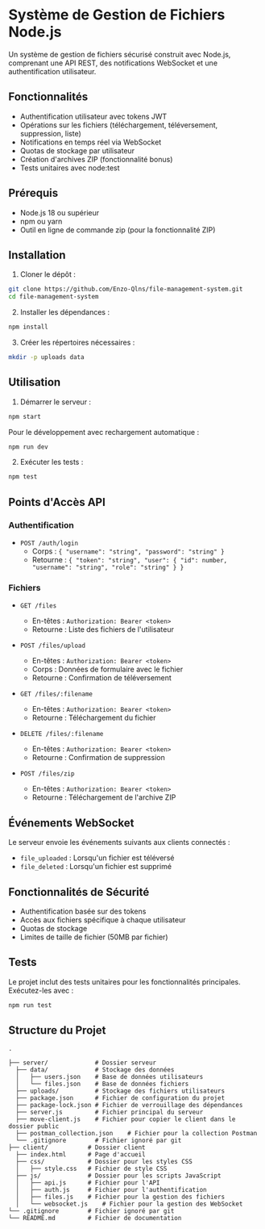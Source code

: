 # Système de Gestion de Fichiers Node.js

Un système de gestion de fichiers sécurisé construit avec Node.js, comprenant une API REST, des notifications WebSocket et une authentification utilisateur.

## Fonctionnalités

- Authentification utilisateur avec tokens JWT
- Opérations sur les fichiers (téléchargement, téléversement, suppression, liste)
- Notifications en temps réel via WebSocket
- Quotas de stockage par utilisateur
- Création d'archives ZIP (fonctionnalité bonus)
- Tests unitaires avec node:test

## Prérequis

- Node.js 18 ou supérieur
- npm ou yarn
- Outil en ligne de commande zip (pour la fonctionnalité ZIP)

## Installation

1. Cloner le dépôt :
```bash
git clone https://github.com/Enzo-Qlns/file-management-system.git
cd file-management-system
```

2. Installer les dépendances :
```bash
npm install
```

3. Créer les répertoires nécessaires :
```bash
mkdir -p uploads data
```

## Utilisation

1. Démarrer le serveur :
```bash
npm start
```

Pour le développement avec rechargement automatique :
```bash
npm run dev
```

2. Exécuter les tests :
```bash
npm test
```

## Points d'Accès API

### Authentification

- `POST /auth/login`
  - Corps : `{ "username": "string", "password": "string" }`
  - Retourne : `{ "token": "string", "user": { "id": number, "username": "string", "role": "string" } }`

### Fichiers

- `GET /files`
  - En-têtes : `Authorization: Bearer <token>`
  - Retourne : Liste des fichiers de l'utilisateur

- `POST /files/upload`
  - En-têtes : `Authorization: Bearer <token>`
  - Corps : Données de formulaire avec le fichier
  - Retourne : Confirmation de téléversement

- `GET /files/:filename`
  - En-têtes : `Authorization: Bearer <token>`
  - Retourne : Téléchargement du fichier

- `DELETE /files/:filename`
  - En-têtes : `Authorization: Bearer <token>`
  - Retourne : Confirmation de suppression

- `POST /files/zip`
  - En-têtes : `Authorization: Bearer <token>`
  - Retourne : Téléchargement de l'archive ZIP

## Événements WebSocket

Le serveur envoie les événements suivants aux clients connectés :

- `file_uploaded` : Lorsqu'un fichier est téléversé
- `file_deleted` : Lorsqu'un fichier est supprimé

## Fonctionnalités de Sécurité

- Authentification basée sur des tokens
- Accès aux fichiers spécifique à chaque utilisateur
- Quotas de stockage
- Limites de taille de fichier (50MB par fichier)

## Tests

Le projet inclut des tests unitaires pour les fonctionnalités principales. Exécutez-les avec :

```bash
npm run test
```

## Structure du Projet

```
.

├── server/             # Dossier serveur
  ├── data/             # Stockage des données
  │   ├── users.json    # Base de données utilisateurs
  │   └── files.json    # Base de données fichiers
  ├── uploads/          # Stockage des fichiers utilisateurs
  ├── package.json      # Fichier de configuration du projet
  ├── package-lock.json # Fichier de verrouillage des dépendances
  ├── server.js         # Fichier principal du serveur
  ├── move-client.js    # Fichier pour copier le client dans le dossier public
  ├── postman_collection.json    # Fichier pour la collection Postman
  └── .gitignore        # Fichier ignoré par git
├── client/           # Dossier client
  ├── index.html      # Page d'accueil
  ├── css/            # Dossier pour les styles CSS
  │   ├── style.css   # Fichier de style CSS
  ├── js/             # Dossier pour les scripts JavaScript
  │   ├── api.js      # Fichier pour l'API
  │   ├── auth.js     # Fichier pour l'authentification
  │   ├── files.js    # Fichier pour la gestion des fichiers
  │   └── websocket.js    # Fichier pour la gestion des WebSocket
└── .gitignore        # Fichier ignoré par git
└── README.md         # Fichier de documentation

```